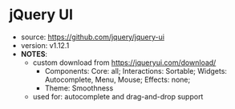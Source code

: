 # jQuery UI

* source: https://github.com/jquery/jquery-ui
* version: v1.12.1
* __NOTES__:
  - custom download from https://jqueryui.com/download/
    - Components: Core: all; Interactions: Sortable; Widgets: Autocomplete, Menu, Mouse; Effects: none;
    - Theme: Smoothness
  - used for: autocomplete and drag-and-drop support
